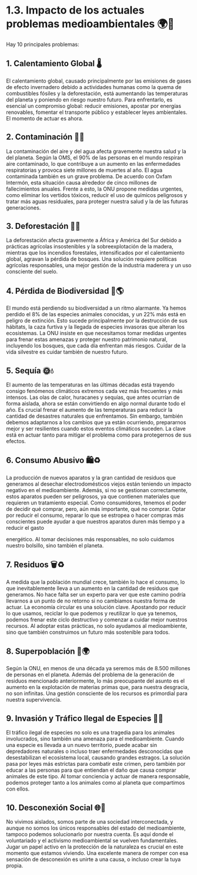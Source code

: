 # 1.3. Impacto de los actuales problemas medioambientales 🌍🌱

Hay 10 principales problemas:
## 1. Calentamiento Global 🌡
El calentamiento global, causado principalmente por las emisiones de gases de efecto invernadero
debido a actividades humanas como la quema de combustibles fósiles y la deforestación, está
aumentando las temperaturas del planeta y poniendo en riesgo nuestro futuro. Para enfrentarlo, es
esencial un compromiso global: reducir emisiones, apostar por energías renovables, fomentar el
transporte público y establecer leyes ambientales. El momento de actuar es ahora.

## 2. Contaminación 💨💧
La contaminación del aire y del agua afecta gravemente nuestra salud y la del planeta. Según la OMS, el
90% de las personas en el mundo respiran aire contaminado, lo que contribuye a un aumento en las
enfermedades respiratorias y provoca siete millones de muertes al año. El agua contaminada también es
un grave problema. De acuerdo con Oxfam Intermón, esta situación causa alrededor de cinco millones
de fallecimientos anuales. Frente a esto, la ONU propone medidas urgentes, como eliminar los vertidos
tóxicos, reducir el uso de químicos peligrosos y tratar más aguas residuales, para proteger nuestra salud
y la de las futuras generaciones.
## 3. Deforestación 🌳🔥
La deforestación afecta gravemente a África y América del Sur debido a prácticas agrícolas insostenibles
y la sobreexplotación de la madera, mientras que los incendios forestales, intensificados por el
calentamiento global, agravan la pérdida de bosques. Una solución requiere políticas agrícolas
responsables, una mejor gestión de la industria maderera y un uso consciente del suelo.
## 4. Pérdida de Biodiversidad 🦁🌎
El mundo está perdiendo su biodiversidad a un ritmo alarmante. Ya hemos perdido el 8% de las
especies animales conocidas, y un 22% más está en peligro de extinción. Esto sucede principalmente
por la destrucción de sus hábitats, la caza furtiva y la llegada de especies invasoras que alteran los
ecosistemas. La ONU insiste en que necesitamos tomar medidas urgentes para frenar estas amenazas
y proteger nuestro patrimonio natural, incluyendo los bosques, que cada día enfrentan más riesgos.
Cuidar de la vida silvestre es cuidar también de nuestro futuro.

## 5. Sequía 🌞💧
El aumento de las temperaturas en las últimas décadas está trayendo consigo fenómenos climáticos
extremos cada vez más frecuentes y más intensos. Las olas de calor, huracanes y sequías, que antes
ocurrían de forma aislada, ahora se están convirtiendo en algo normal durante todo el año. Es crucial
frenar el aumento de las temperaturas para reducir la cantidad de desastres naturales que enfrentamos.
Sin embargo, también debemos adaptarnos a los cambios que ya están ocurriendo, prepararnos mejor y
ser resilientes cuando estos eventos climáticos suceden. La clave está en actuar tanto para mitigar el
problema como para protegernos de sus efectos.
## 6. Consumo Abusivo 🛍♻️
La producción de nuevos aparatos y la gran cantidad de residuos que generamos al desechar
electrodomésticos viejos están teniendo un impacto negativo en el medioambiente. Además, si no se
gestionan correctamente, estos aparatos pueden ser peligrosos, ya que contienen materiales que
requieren un tratamiento especial. Como consumidores, tenemos el poder de decidir qué comprar, pero,
aún más importante, qué no comprar. Optar por reducir el consumo, reparar lo que se estropea o hacer
compras más conscientes puede ayudar a que nuestros aparatos duren más tiempo y a reducir el gasto

energético. Al tomar decisiones más responsables, no solo cuidamos nuestro bolsillo, sino también el
planeta.
## 7. Residuos 🗑♻️
A medida que la población mundial crece, también lo hace el consumo, lo que inevitablemente lleva a un
aumento en la cantidad de residuos que generamos. No hace falta ser un experto para ver que este
camino podría llevarnos a un punto de no retorno si no cambiamos nuestra forma de actuar. La
economía circular es una solución clave. Apostando por reducir lo que usamos, reciclar lo que podemos
y reutilizar lo que ya tenemos, podemos frenar este ciclo destructivo y comenzar a cuidar mejor nuestros
recursos. Al adoptar estas prácticas, no solo ayudamos al medioambiente, sino que también construimos
un futuro más sostenible para todos.
## 8. Superpoblación 👥🌍
Según la ONU, en menos de una década ya seremos más de 8.500 millones de personas en el planeta.
Además del problema de la generación de residuos mencionado anteriormente, lo más preocupante del
asunto es el aumento en la explotación de materias primas que, para nuestra desgracia, no son infinitas.
Una gestión consciente de los recursos es primordial para nuestra supervivencia.
## 9. Invasión y Tráfico Ilegal de Especies 🦓🚨
El tráfico ilegal de especies no solo es una tragedia para los animales involucrados, sino también una
amenaza para el medioambiente. Cuando una especie es llevada a un nuevo territorio, puede acabar sin
depredadores naturales o incluso traer enfermedades desconocidas que desestabilizan el ecosistema
local, causando grandes estragos. La solución pasa por leyes más estrictas para combatir este crimen,
pero también por educar a las personas para que entiendan el daño que causa comprar animales de
este tipo. Al tomar conciencia y actuar de manera responsable, podemos proteger tanto a los animales
como al planeta que compartimos con ellos.
## 10. Desconexión Social 🌐🤝
No vivimos aislados, somos parte de una sociedad interconectada, y aunque no somos los únicos
responsables del estado del medioambiente, tampoco podemos solucionarlo por nuestra cuenta. Es aquí
donde el voluntariado y el activismo medioambiental se vuelven fundamentales. Jugar un papel activo en
la protección de la naturaleza es crucial en este momento que estamos viviendo. Una excelente manera
de romper con esa sensación de desconexión es unirte a una causa, o incluso crear la tuya propia.
